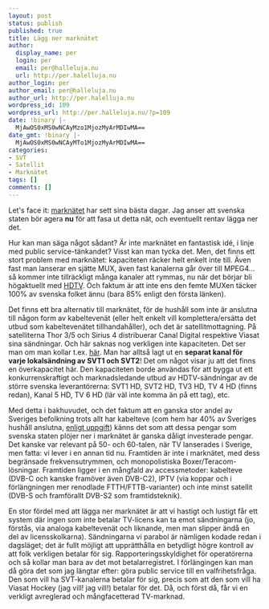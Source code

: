 ```yaml
---
layout: post
status: publish
published: true
title: Lägg ner marknätet
author:
  display_name: per
  login: per
  email: per@halleluja.nu
  url: http://per.halelluja.nu
author_login: per
author_email: per@halleluja.nu
author_url: http://per.halelluja.nu
wordpress_id: 109
wordpress_url: http://per.halleluja.nu/?p=109
date: !binary |-
  MjAwOS0xMS0wNCAyMzo1MjozMyArMDIwMA==
date_gmt: !binary |-
  MjAwOS0xMS0wNCAyMTo1MjozMyArMDIwMA==
categories:
- SVT
- Satellit
- Marknätet
tags: []
comments: []
---
```

<p>Let's face it: <a href="http://sv.wikipedia.org/wiki/Marks%C3%A4nd_digital-TV_i_Sverige">marknätet</a> har sett sina bästa dagar. Jag anser att svenska staten bör agera <strong>nu</strong> för att fasa ut detta nät, och eventuellt rentav lägga ner det.</p>
<p>Hur kan man säga något sådant? Är inte marknätet en fantastisk idé, i linje med public service-tänkandet? Visst kan man tycka det. Men, det finns ett stort problem med marknätet: kapaciteten räcker helt enkelt inte till. Även fast man lanserar en sjätte MUX, även fast kanalerna går över till MPEG4... så kommer inte tillräckligt många kanaler att rymmas, nu när det börjar bli högaktuellt med <a href="http://sv.wikipedia.org/wiki/HDTV">HDTV</a>. Och faktum är att inte ens den femte MUXen täcker 100% av svenska folket ännu (bara 85% enligt den första länken).</p>
<p>Det finns ett bra alternativ till marknätet, för de hushåll som inte är anslutna till någon form av kabeltevenät (eller helt enkelt vill komplettera/ersätta det utbud som kabeltevenätet tillhandahåller), och det är satellitmottagning. På satelliterna Thor 3/5 och Sirius 4 distribuerar Canal Digital respektive Viasat sina sändningar. Och här saknas nog verkligen inte kapaciteten. Det ser man om man kollar t.ex. <a href="http://se.kingofsat.net/sat-thor5.php">här</a>. Man har alltså lagt ut en <strong>separat kanal för varje lokalsändning av SVT1 och SVT2</strong>! Det om något visar ju att det finns en överkapacitet här. Den kapaciteten borde användas för att bygga ut ett konkurrenskraftigt och marknadsledande utbud av HDTV-sändningar av de större svenska leverantörerna: SVT1 HD, SVT2 HD, TV3 HD, TV 4 HD (finns redan), Kanal 5 HD, TV 6 HD (lär väl inte komma än på ett tag), etc.</p>
<p>Med detta i bakhuvudet, och det faktum att en ganska stor andel av Sveriges befolkning trots allt har kabelteve (com hem har 40% av Sveriges hushåll anslutna, <a href="http://www.orcan.se/index.php/erfarenheter/16-teknik/46-com-hemsoa-a-integration">enligt uppgift</a>) känns det som att dessa pengar som svenska staten plöjer ner i marknätet är ganska dåligt investerade pengar. Det kanske var relevant på 50- och 60-talen, när TV lanserades i Sverige, men fatta: vi lever i en annan tid nu. Framtiden är inte i marknätet, med dess begränsade frekvensutrymmen, och monopolistiska Boxer/Teracom-lösningar. Framtiden ligger i en mångfald av accessmetoder: kabelteve (DVB-C och kanske framöver även DVB-C2), IPTV (via koppar och i förlängningen mer renodlade FTTH/FTTB-varianter) och inte minst satellit (DVB-S och framförallt DVB-S2 som framtidsteknik).</p>
<p>En stor fördel med att lägga ner marknätet är att vi hastigt och lustigt får ett system där ingen som inte betalar TV-licens kan ta emot sändningarna (jo, förstås, via analoga kabeltevenät och liknande, men man slipper ändå en del av licensskolkarna). Sändningarna vi parabol är nämligen kodade redan i dagsläget; det är fullt möjligt att upprätthålla en betydligt högre kontroll av att folk verkligen betalar för sig. Rapporteringsskyldighet för operatörerna och så kollar man bara av det mot betalarregistret. I förlängingen kan man då göra det som jag längtar efter: göra public service till en valfrihetsfråga. Den som vill ha SVT-kanalerna betalar för sig, precis som att den som vill ha Viasat Hockey (jag vill! jag vill!) betalar för det. Då, och först då, får vi en verkligt avreglerad och mångfacetterad TV-marknad.</p>
